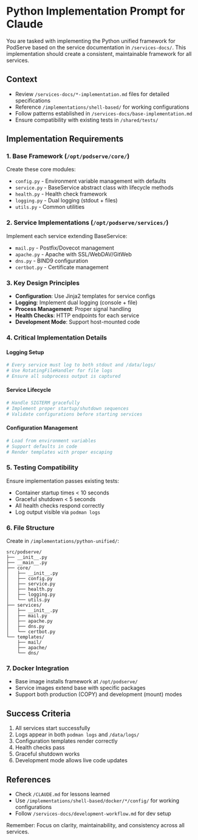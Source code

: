 # Python Implementation Prompt for Claude

You are tasked with implementing the Python unified framework for PodServe based on the service documentation in `/services-docs/`. This implementation should create a consistent, maintainable framework for all services.

## Context
- Review `/services-docs/*-implementation.md` files for detailed specifications
- Reference `/implementations/shell-based/` for working configurations
- Follow patterns established in `/services-docs/base-implementation.md`
- Ensure compatibility with existing tests in `/shared/tests/`

## Implementation Requirements

### 1. Base Framework (`/opt/podserve/core/`)
Create these core modules:
- `config.py` - Environment variable management with defaults
- `service.py` - BaseService abstract class with lifecycle methods
- `health.py` - Health check framework
- `logging.py` - Dual logging (stdout + files)
- `utils.py` - Common utilities

### 2. Service Implementations (`/opt/podserve/services/`)
Implement each service extending BaseService:
- `mail.py` - Postfix/Dovecot management
- `apache.py` - Apache with SSL/WebDAV/GitWeb
- `dns.py` - BIND9 configuration
- `certbot.py` - Certificate management

### 3. Key Design Principles
- **Configuration**: Use Jinja2 templates for service configs
- **Logging**: Implement dual logging (console + file)
- **Process Management**: Proper signal handling
- **Health Checks**: HTTP endpoints for each service
- **Development Mode**: Support host-mounted code

### 4. Critical Implementation Details

#### Logging Setup
```python
# Every service must log to both stdout and /data/logs/
# Use RotatingFileHandler for file logs
# Ensure all subprocess output is captured
```

#### Service Lifecycle
```python
# Handle SIGTERM gracefully
# Implement proper startup/shutdown sequences
# Validate configurations before starting services
```

#### Configuration Management
```python
# Load from environment variables
# Support defaults in code
# Render templates with proper escaping
```

### 5. Testing Compatibility
Ensure implementation passes existing tests:
- Container startup times < 10 seconds
- Graceful shutdown < 5 seconds
- All health checks respond correctly
- Log output visible via `podman logs`

### 6. File Structure
Create in `/implementations/python-unified/`:
```
src/podserve/
├── __init__.py
├── __main__.py
├── core/
│   ├── __init__.py
│   ├── config.py
│   ├── service.py
│   ├── health.py
│   ├── logging.py
│   └── utils.py
├── services/
│   ├── __init__.py
│   ├── mail.py
│   ├── apache.py
│   ├── dns.py
│   └── certbot.py
└── templates/
    ├── mail/
    ├── apache/
    └── dns/
```

### 7. Docker Integration
- Base image installs framework at `/opt/podserve/`
- Service images extend base with specific packages
- Support both production (COPY) and development (mount) modes

## Success Criteria
1. All services start successfully
2. Logs appear in both `podman logs` and `/data/logs/`
3. Configuration templates render correctly
4. Health checks pass
5. Graceful shutdown works
6. Development mode allows live code updates

## References
- Check `/CLAUDE.md` for lessons learned
- Use `/implementations/shell-based/docker/*/config/` for working configurations
- Follow `/services-docs/development-workflow.md` for dev setup

Remember: Focus on clarity, maintainability, and consistency across all services.